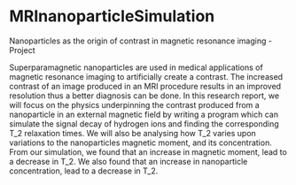 # MRInanoparticleSimulation
Nanoparticles as the origin of contrast in magnetic resonance imaging - Project

Superparamagnetic nanoparticles are used in medical applications of magnetic resonance imaging to artificially create a contrast. The increased contrast of an image produced in an MRI procedure results in an improved resolution thus a better diagnosis can be done. In this research report, we will focus on the physics underpinning the contrast produced from a nanoparticle in an external magnetic field by writing a program which can simulate the signal decay of hydrogen ions and finding the corresponding T_2 relaxation times. We will also be analysing how T_2 varies upon variations to the nanoparticles magnetic moment, and its concentration. From our simulation, we found that an increase in magnetic moment, lead to a decrease in T_2. We also found that an increase in nanoparticle concentration, lead to a decrease in T_2.
